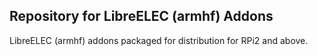 ## Repository for LibreELEC (armhf) Addons

LibreELEC (armhf) addons packaged for distribution for RPi2 and above.
